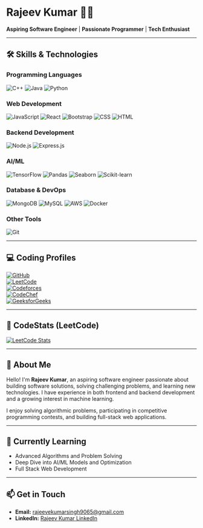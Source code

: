 # Rajeev Kumar 👨‍💻  
**Aspiring Software Engineer** | **Passionate Programmer** | **Tech Enthusiast**

---

## 🛠 **Skills & Technologies**
### **Programming Languages**
![C++](https://img.shields.io/badge/-C++-00599C?logo=c%2B%2B&logoColor=white) 
![Java](https://img.shields.io/badge/-Java-007396?logo=java&logoColor=white) 
![Python](https://img.shields.io/badge/-Python-3776AB?logo=python&logoColor=white)

### **Web Development**
![JavaScript](https://img.shields.io/badge/-JavaScript-F7DF1E?logo=javascript&logoColor=black) 
![React](https://img.shields.io/badge/-React-61DAFB?logo=react&logoColor=black) 
![Bootstrap](https://img.shields.io/badge/-Bootstrap-7952B3?logo=bootstrap&logoColor=white) 
![CSS](https://img.shields.io/badge/-CSS-1572B6?logo=css3&logoColor=white) 
![HTML](https://img.shields.io/badge/-HTML-E34F26?logo=html5&logoColor=white)

### **Backend Development**
![Node.js](https://img.shields.io/badge/-Node.js-339933?logo=node.js&logoColor=white) 
![Express.js](https://img.shields.io/badge/-Express.js-000000?logo=express&logoColor=white)

### **AI/ML**
![TensorFlow](https://img.shields.io/badge/-TensorFlow-FF6F00?logo=tensorflow&logoColor=white) 
![Pandas](https://img.shields.io/badge/-Pandas-150458?logo=pandas&logoColor=white) 
![Seaborn](https://img.shields.io/badge/-Seaborn-4C4CFF?logo=python&logoColor=white) 
![Scikit-learn](https://img.shields.io/badge/-Scikit--learn-F7931E?logo=scikit-learn&logoColor=white)

### **Database & DevOps**
![MongoDB](https://img.shields.io/badge/-MongoDB-47A248?logo=mongodb&logoColor=white) 
![MySQL](https://img.shields.io/badge/-MySQL-4479A1?logo=mysql&logoColor=white) 
![AWS](https://img.shields.io/badge/-AWS-232F3E?logo=amazon-aws&logoColor=white) 
![Docker](https://img.shields.io/badge/-Docker-2496ED?logo=docker&logoColor=white)

### **Other Tools**
![Git](https://img.shields.io/badge/-Git-F05032?logo=git&logoColor=white)

---

## 💻 **Coding Profiles**
[![GitHub](https://img.shields.io/badge/GitHub-181717?logo=github&logoColor=white)](https://github.com/rajeevkumar9065)  
[![LeetCode](https://img.shields.io/badge/LeetCode-FFA116?logo=leetcode&logoColor=black)](https://leetcode.com/u/rajeev_18/)  
[![Codeforces](https://img.shields.io/badge/Codeforces-1F8ACB?logo=codeforces&logoColor=white)](https://codeforces.com/profile/rajeevkumarsingh9065)  
[![CodeChef](https://img.shields.io/badge/CodeChef-5B4638?logo=codechef&logoColor=white)](https://www.codechef.com/users/rajeev1_8)  
[![GeeksforGeeks](https://img.shields.io/badge/GeeksforGeeks-0F9D58?logo=geeksforgeeks&logoColor=white)](https://www.geeksforgeeks.org/user/rajeevkumar6tdc/)

---

## 🌟 **CodeStats (LeetCode)**   
[![LeetCode Stats](https://leetcode-stats.vercel.app/api?username=Rajeev_18&theme=Light)](https://github.com/JeremyTsaii/leetcode-stats)

---

## 💬 **About Me**  
Hello! I'm **Rajeev Kumar**, an aspiring software engineer passionate about building software solutions, solving challenging problems, and learning new technologies. I have experience in both frontend and backend development and a growing interest in machine learning.

I enjoy solving algorithmic problems, participating in competitive programming contests, and building full-stack web applications.

---

## 🧠 **Currently Learning**  
- Advanced Algorithms and Problem Solving  
- Deep Dive into AI/ML Models and Optimization  
- Full Stack Web Development  

---

## 📫 **Get in Touch**  
- **Email:** [rajeevekumarsingh9065@gmail.com](mailto:rajeevkumarsingh9065@gmail.com)  
- **LinkedIn:** [Rajeev Kumar LinkedIn](https://www.linkedin.com/in/rajeevk18/)

